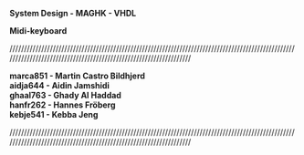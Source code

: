 **System Design - MAGHK - VHDL** <br />

**Midi-keyboard**

//////////////////////////////////////////////////////////////////////////////////////////////////////////////////////////////////////////////////////////////////

**marca851 - Martin Castro Bildhjerd** <br />
**aidja644 - Aidin Jamshidi** <br />
**ghaal763 - Ghady Al Haddad** <br />
**hanfr262 - Hannes Fröberg** <br />
**kebje541 - Kebba Jeng** <br />

//////////////////////////////////////////////////////////////////////////////////////////////////////////////////////////////////////////////////////////////////
